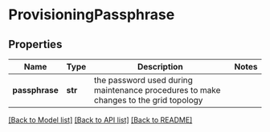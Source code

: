 # ProvisioningPassphrase

## Properties
Name | Type | Description | Notes
------------ | ------------- | ------------- | -------------
**passphrase** | **str** | the password used during maintenance procedures to make changes to the grid topology  | 

[[Back to Model list]](../README.md#documentation-for-models) [[Back to API list]](../README.md#documentation-for-api-endpoints) [[Back to README]](../README.md)

